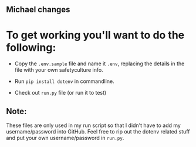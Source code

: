 ## Michael changes

# To get working you'll want to do the following:

* Copy the `.env.sample` file and name it `.env`, replacing the details in the file with your own safetyculture info.

* Run `pip install dotenv` in commandline.

* Check out `run.py` file (or run it to test)


## Note:
These files are only used in my run script so that I didn't have to add my username/password into GitHub. Feel free to rip out the dotenv related stuff and put your own username/password in `run.py`.